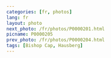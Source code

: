 ```yaml
---
categories: [fr, photos]
lang: fr
layout: photo
next_photo: /fr/photos/P0000201.html
picname: P0000205
prev_photo: /fr/photos/P0000204.html
tags: [Bishop Cap, Hausberg]
---
```

